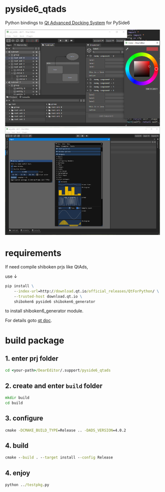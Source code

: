 # pyside6_qtads

Python bindings to [Qt Advanced Docking System](https://github.com/githubuser0xFFFF/Qt-Advanced-Docking-System) for PySide6

![screenshot 1](img/p1.png)
![screenshot 2](img/p2.png)


# requirements

If need compile shiboken prjs like QtAds,

use ↓
```bat
pip install \
    --index-url=http://download.qt.io/official_releases/QtForPython/ \
    --trusted-host download.qt.io \
    shiboken6 pyside6 shiboken6_generator
```
to install shiboken6_generator module.

For details goto [qt doc](https://doc.qt.io/qtforpython/shiboken6/gettingstarted.html).


# build package

## 1. enter prj folder
```bat
cd <your-path>/DearEditor/.support/pyside6_qtads
```

## 2. create and enter `build` folder
```bat
mkdir build
cd build
```

## 3. configure
```bat
cmake -DCMAKE_BUILD_TYPE=Release .. -DADS_VERSION=4.0.2
```

## 4. build
```bat
cmake --build . --target install --config Release
```

## 4. enjoy
```bat
python ../testpkg.py
```